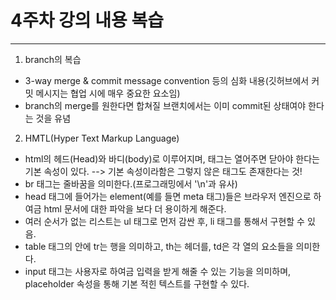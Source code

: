 # 4주차 강의 내용 복습

---

1. branch의 복습

- 3-way merge & commit message convention 등의 심화 내용(깃허브에서 커밋 메시지는 협업 시에 매우 중요한 요소임)
- branch의 merge를 원한다면 합쳐질 브랜치에서는 이미 commit된 상태여야 한다는 것을 유념

2. HMTL(Hyper Text Markup Language)

- html의 헤드(Head)와 바디(body)로 이루어지며, 태그는 열어주면 닫아야 한다는 기본 속성이 있다. --> 기본 속성이라함은 그렇지 않은 태그도 존재한다는 것!
- br 태그는 줄바꿈을 의미한다.(프로그래밍에서 '\n'과 유사)
- head 태그에 들어가는 element(예를 들면 meta 태그)들은 브라우저 엔진으로 하여금 html 문서에 대한 파악을 보다 더 용이하게 해준다.
- 여러 순서가 없는 리스트는 ul 태그로 먼저 감싼 후, li 태그를 통해서 구현할 수 있음.
- table 태그의 안에 tr는 행을 의미하고, th는 헤더를, td은 각 열의 요소들을 의미한다.
- input 태그는 사용자로 하여금 입력을 받게 해줄 수 있는 기능을 의미하며, placeholder 속성을 통해 기본 적힌 텍스트를 구현할 수 있다.
